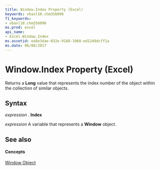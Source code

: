 ```yaml
---
title: Window.Index Property (Excel)
keywords: vbaxl10.chm356096
f1_keywords:
- vbaxl10.chm356096
ms.prod: excel
api_name:
- Excel.Window.Index
ms.assetid: ea8e3dae-032e-9188-1068-ed1248dcff1a
ms.date: 06/08/2017
---
```



# Window.Index Property (Excel)

Returns a  **Long** value that represents the index number of the object within the collection of similar objects.


## Syntax

 _expression_ . **Index**

 _expression_ A variable that represents a **Window** object.


## See also


#### Concepts


[Window Object](Excel.Window.md)


